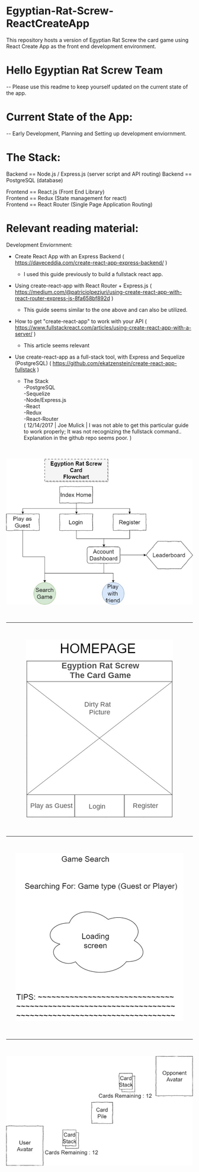 # Egyptian-Rat-Screw-ReactCreateApp
This repository hosts a version of Egyptian Rat Screw the card game using React Create App as the front end development environment.  


# Hello Egyptian Rat Screw Team  

 -- Please use this readme to keep yourself updated on the current state of the app.  

# Current State of the App:  

 -- Early Development, Planning and Setting up development enviornment.  

# The Stack:  

  Backend == Node.js / Express.js  (server script and API routing)
  Backend == PostgreSQL (database)
  
  Frontend == React.js (Front End Library)  
  Frontend == Redux (State management for react)  
  Frontend == React Router (Single Page Application Routing)  
  
# Relevant reading material: 

Development Enviornment: 

- Create React App with an Express Backend ( https://daveceddia.com/create-react-app-express-backend/ )  
  * I used this guide previously to build a fullstack react app.

- Using create-react-app with React Router + Express.js ( https://medium.com/@patriciolpezjuri/using-create-react-app-with-react-router-express-js-8fa658bf892d )  
  * This guide seems similar to the one above and can also be utilized.  

- How to get "create-react-app" to work with your API ( https://www.fullstackreact.com/articles/using-create-react-app-with-a-server/ )  
  * This article seems relevant 

- Use create-react-app as a full-stack tool, with Express and Sequelize (PostgreSQL) ( https://github.com/ekatzenstein/create-react-app-fullstack )  
  * The Stack    
      -PostgreSQL  
      -Sequelize  
      -Node/Express.js  
      -React  
      -Redux  
      -React-Router   
  ( 12/14/2017 | Joe Mulick | I was not able to get this particular guide to work properly; It was not recognizing the fullstack command.. Explanation in the github repo seems poor. ) 


<p align="center">
  <br><br>
  <img src='https://raw.githubusercontent.com/joemulick/Egyptian-Rat-Screw-ReactCreateApp/master/Flowchart.jpeg'>
  </p>
    <br><hr><br>
    <p align="center">
  <img src='https://raw.githubusercontent.com/joemulick/Egyptian-Rat-Screw-ReactCreateApp/master/wireframe.jpg'>
</p>
    <br><hr><br>
    <p align="center">
  <img src='https://raw.githubusercontent.com/joemulick/Egyptian-Rat-Screw-ReactCreateApp/master/searching.jpg'>
</p>
    <br><hr><br>
    <p align="center">
  <img src='https://raw.githubusercontent.com/joemulick/Egyptian-Rat-Screw-ReactCreateApp/master/gameplay.jpg'>
</p>
    <br><br>